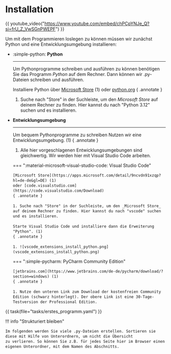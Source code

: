 # Installation

{{ youtube_video("https://www.youtube.com/embed/chPCpYNJe_Q?si=frU_Z_VwSGnPWEPF") }}

Um mit dem Programmieren loslegen zu können müssen wir zunächst Python und eine Entwicklungsumgebung installieren:

<div class="grid cards" markdown>

*   :simple-python: **Python**

    ---
    
    Um Pythonprogramme schreiben und ausführen zu können benötigen Sie das Programm _Python_ auf dem Rechner.
    Dann können wir .py-Dateien schreiben und ausführen.

    Installiere Python über
    [Microsoft Store](https://apps.microsoft.com/detail/9ncvdn91xzqp?hl=de-de&gl=DE) (1)
    oder [python.org](https://www.python.org/downloads/)
    { .annotate }
    
    1. Suche nach "Store" in der Suchleiste, um den _Microsoft Store_ auf deinem Rechner zu finden. Hier kannst du nach "Python 3.12" suchen und es installieren.


*   **Entwicklungsumgebung**
 
    ---

    Um bequem Pythonprogramme zu schreiben Nutzen wir eine Entwicklungsumgebung. (1)
    { .annotate }
    
    1. Alle hier vorgeschlagenen Entwicklungsumgebungen sind gleichwertig. Wir werden hier mit Visual Studio Code arbeiten.

    === ":material-microsoft-visual-studio-code: Visual Studio Code"
        
        [Microsoft Store](https://apps.microsoft.com/detail/9ncvdn91xzqp?hl=de-de&gl=DE) (1)
        oder [code.visualstudio.com](https://code.visualstudio.com/Download)
        { .annotate }
    
        1. Suche nach "Store" in der Suchleiste, um den _Microsoft Store_ auf deinem Rechner zu finden. Hier kannst du nach "vscode" suchen und es installieren.

        Starte Visual Studio Code und installiere dann die Erweiterung "Python". (1)
        { .annotate }
    
        1. ![vscode_extensions_install_python.png](vscode_extensions_install_python.png)


    === ":simple-pycharm: PyCharm Community Edition"
        
        [jetbrains.com](https://www.jetbrains.com/de-de/pycharm/download/?section=windows) (1)
        { .annotate }

        1. Nutze den unteren Link zum Download der kostenfreien Community Edition (schwarz hinterlegt). Der obere Link ist eine 30-Tage-Testversion der Professional Edition.
        
</div>


{{ task(file="tasks/erstes_programm.yaml") }}

!!! info "Strukturiert bleiben"

    Im folgenden werden Sie viele .py-Dateien erstellen. Sortieren sie diese mit Hilfe von Unterordnern, um nicht die Übersicht
    zu verlieren. So können Sie z.B. für jedes Seite hier im Browser einen eigenen Unterordner, mit dem Namen des Abschnitts.
